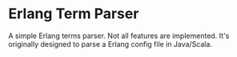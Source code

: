 Erlang Term Parser
==================

A simple Erlang terms parser. 
Not all features are implemented. It's originally designed to parse a Erlang config file in Java/Scala.
